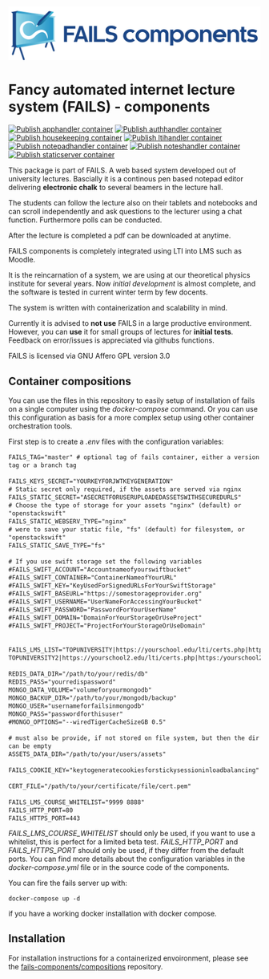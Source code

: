 !["FAILS logo"](failslogo.svg )
# Fancy automated internet lecture system (**FAILS**) - components
[![Publish apphandler container](https://github.com/fails-components/apphandler/actions/workflows/docker-publish.yml/badge.svg)](https://github.com/fails-components/apphandler/actions/workflows/docker-publish.yml)
[![Publish authhandler container](https://github.com/fails-components/authhandler/actions/workflows/docker-publish.yml/badge.svg)](https://github.com/fails-components/authhandler/actions/workflows/docker-publish.yml)
[![Publish housekeeping container](https://github.com/fails-components/housekeeping/actions/workflows/docker-build.yml/badge.svg)](https://github.com/fails-components/housekeeping/actions/workflows/docker-build.yml)
[![Publish ltihandler container](https://github.com/fails-components/ltihandler/actions/workflows/docker-publish.yml/badge.svg)](https://github.com/fails-components/ltihandler/actions/workflows/docker-publish.yml)
[![Publish notepadhandler container](https://github.com/fails-components/notepadhandler/actions/workflows/docker-publish.yml/badge.svg)](https://github.com/fails-components/notepadhandler/actions/workflows/docker-publish.yml)
[![Publish noteshandler container](https://github.com/fails-components/noteshandler/actions/workflows/docker-publish.yml/badge.svg)](https://github.com/fails-components/noteshandler/actions/workflows/docker-publish.yml)
[![Publish staticserver container](https://github.com/fails-components/staticserver/actions/workflows/docker-build.yml/badge.svg)](https://github.com/fails-components/staticserver/actions/workflows/docker-build.yml)


This package is part of FAILS.
A web based system developed out of university lectures.
Bascially it is a continous pen based notepad editor  delivering **electronic chalk**  to several beamers in the lecture hall.

The students can follow the lecture also on their tablets and notebooks and can scroll independently and ask questions to the lecturer using a chat function.
Furthermore polls can be conducted.

After the lecture is completed a pdf can be downloaded at anytime.

FAILS components is completely integrated using LTI into LMS such as Moodle.

It is the reincarnation of a system, we are using at our theoretical physics institute for several years. Now *initial development* is almost complete, and the software is tested in current winter term by few docents.

The system is written with containerization and scalability in mind.

Currently it is advised to **not use** FAILS in a large productive environment.
However, you can **use** it for small groups of lectures for **initial tests**.
Feedback on error/issues is appreciated via githubs functions.

FAILS is licensed via GNU Affero GPL version 3.0 

## Container compositions
You can use the files in this repository to easily setup of installation of fails on a single computer using the *docker-compose* command. Or you can use this configuration as basis for a more complex setup using other container orchestration tools.

First step is to create a *.env* files with the configuration variables:
```
FAILS_TAG="master" # optional tag of fails container, either a version tag or a branch tag

FAILS_KEYS_SECRET="YOURKEYFORJWTKEYGENERATION"
# Static secret only required, if the assets are served via nginx
FAILS_STATIC_SECRET="ASECRETFORUSERUPLOADEDASSETSWITHSECUREDURLS"
# Choose the type of storage for your assets "nginx" (default) or "openstackswift"
FAILS_STATIC_WEBSERV_TYPE="nginx"
# were to save your static file, "fs" (default) for filesystem, or "openstackswift"
FAILS_STATIC_SAVE_TYPE="fs"

# If you use swift storage set the following variables
#FAILS_SWIFT_ACCOUNT="Accountnameofyourswiftbucket"
#FAILS_SWIFT_CONTAINER="ContainerNameofYourURL"
#FAILS_SWIFT_KEY="KeyUsedForSignedURLsForYourSwiftStorage"
#FAILS_SWIFT_BASEURL="https://somestorageprovider.org"
#FAILS_SWIFT_USERNAME="UserNameForAccessingYourBucket"
#FAILS_SWIFT_PASSWORD="PasswordForYourUserName"
#FAILS_SWIFT_DOMAIN="DomainForYourStorageOrUseProject"
#FAILS_SWIFT_PROJECT="ProjectForYourStorageOrUseDomain"


FAILS_LMS_LIST="TOPUNIVERSITY|https://yourschool.edu/lti/certs.php|https:/yourschool.edu/lti/token.php|https://yourschool.edu/lti/auth.php|yourschool.edu/ TOPUNIVERSITY2|https://yourschool2.edu/lti/certs.php|https:/yourschool2.edu/lti/token.php|https://yourschool2.edu/lti/auth.php|yourschool2.edu/"

REDIS_DATA_DIR="/path/to/your/redis/db"
REDIS_PASS="yourredispassword"
MONGO_DATA_VOLUME="volumeforyourmongodb"
MONGO_BACKUP_DIR="/path/to/your/mongodb/backup"
MONGO_USER="usernameforfailsinmongodb"
MONGO_PASS="passwordforthisuser"
#MONGO_OPTIONS="--wiredTigerCacheSizeGB 0.5"

# must also be provide, if not stored on file system, but then the dir can be empty
ASSETS_DATA_DIR="/path/to/your/users/assets"

FAILS_COOKIE_KEY="keytogeneratecookiesforstickysessioninloadbalancing"

CERT_FILE="/path/to/your/certificate/file/cert.pem"

FAILS_LMS_COURSE_WHITELIST="9999 8888"
FAILS_HTTP_PORT=80
FAILS_HTTPS_PORT=443

```
*FAILS_LMS_COURSE_WHITELIST* should only be used, if you want to use a whitelist, this is perfect for a limited beta test. *FAILS_HTTP_PORT* and *FAILS_HTTPS_PORT* should only be used, if they differ from the default ports.
You can find more details about the configuration variables in the *docker-compose.yml* file or in the source code of the components.

You can fire the fails server up with:
```
docker-compose up -d
```
if you have a working docker installation with docker compose.

## Installation
For installation instructions for a containerized envoironment, please see the [fails-components/compositions](https://github.com/fails-components/compositions "fails-components/compositions") repository.
